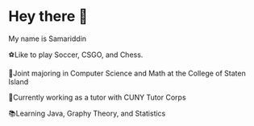 # Hey there :wave:
My name is Samariddin

:soccer:Like to play Soccer, CSGO, and Chess.

:school:Joint majoring in Computer Science and Math at the College of Staten Island

:office:Currently working as a tutor with CUNY Tutor Corps

:books:Learning Java, Graphy Theory, and Statistics
